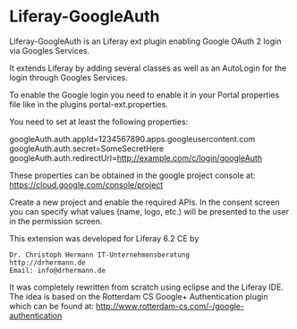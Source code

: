 Liferay-GoogleAuth
==================

Liferay-GoogleAuth is an Liferay ext plugin enabling Google OAuth 2 login via Googles Services.

It extends Liferay by adding several classes as well as an AutoLogin for the login through Googles Services.

To enable the Google login you need to enable it in your Portal properties file like in the plugins portal-ext.properties.

You need to set at least the following properties:

googleAuth.auth.appId=1234567890.apps.googleusercontent.com  
googleAuth.auth.secret=SomeSecretHere  
googleAuth.auth.redirectUrl=http://example.com/c/login/googleAuth  


These properties can be obtained in the google project console at:
https://cloud.google.com/console/project


Create a new project and enable the required APIs.
In the consent screen you can specify what values (name, logo, etc.) will be presented to the user in the permission screen.


This extension was developed for Liferay 6.2 CE by 

	Dr. Christoph Hermann IT-Unternehmensberatung
	http://drhermann.de
	Email: info@drhermann.de


It was completely rewritten from scratch using eclipse and the Liferay IDE.	
The idea is based on the Rotterdam CS Google+ Authentication plugin which can be found at:
	http://www.rotterdam-cs.com/-/google-authentication
	
